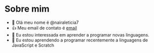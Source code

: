 # Sobre mim
- 👋 Olá meu nome é @nairaleticia7
- 👍 Meu email de contato é [email](naira.bernardo@escola.pr.gov.br)
- 👀 Eu estou interessada em aprender a programar novas linguagens.
- 🌱 Eu estou aprendendo a programar recentemente a linguagens de JavaScript e Scratch


<!---
nairaleticia7/nairaleticia7 is a ✨ special ✨ repository because its `README.md` (this file) appears on your GitHub profile.
You can click the Preview link to take a look at your changes.
--->
